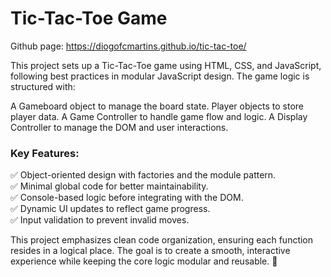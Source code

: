 # Tic-Tac-Toe Game

Github page: https://diogofcmartins.github.io/tic-tac-toe/

This project sets up a Tic-Tac-Toe game using HTML, CSS, and JavaScript, following best practices in modular JavaScript design. The game logic is structured with:

A Gameboard object to manage the board state.
Player objects to store player data.
A Game Controller to handle game flow and logic.
A Display Controller to manage the DOM and user interactions.

### Key Features:
✅ Object-oriented design with factories and the module pattern. <br />
✅ Minimal global code for better maintainability.  <br />
✅ Console-based logic before integrating with the DOM.  <br />
✅ Dynamic UI updates to reflect game progress.  <br />
✅ Input validation to prevent invalid moves.  <br />

This project emphasizes clean code organization, ensuring each function resides in a logical place. The goal is to create a smooth, interactive experience while keeping the core logic modular and reusable. 🚀
